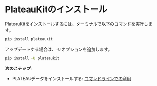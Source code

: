 # PlateauKitのインストール

PlateauKitをインストールするには、ターミナルで以下のコマンドを実行します。

```bash
pip install plateaukit
```

アップデートする場合は、`-U` オプションを追加します。

```bash
pip install -U plateaukit
```

**次のステップ:**

- PLATEAUデータをインストールする: [コマンドラインでの利用](cli.md)
